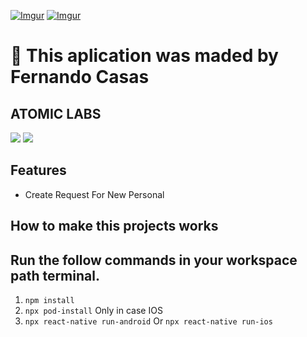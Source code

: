 [![Imgur](https://i.imgur.com/XdA5Cue.png?1)](https://github.com/Fcasasherrera)
[![Imgur](https://i.imgur.com/lPMb2Bq.png)](https://www.atomic32.com/)

# :space_invader: This aplication was maded by Fernando Casas
## ATOMIC LABS

[![](https://img.shields.io/badge/Made_with-ReactNative-blue?style=for-the-badge&logo=react)](https://reactnative.dev/docs/getting-started)
[![](https://img.shields.io/badge/IDE-Visual_Studio_Code-red?style=for-the-badge&logo=visual-studio-code)](https://code.visualstudio.com/ "Visual Studio Code")

## Features

* Create Request For New Personal

## How to make this projects works
## Run the follow commands in your workspace path terminal.

1.  `npm install`
2.  `npx pod-install` Only in case IOS
2.  `npx react-native run-android` Or `npx react-native run-ios`